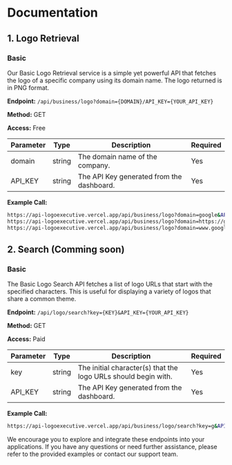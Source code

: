 # Documentation

## 1. Logo Retrieval

### Basic

Our Basic Logo Retrieval service is a simple yet powerful API that fetches the
logo of a specific company using its domain name. The logo returned is in PNG
format.

**Endpoint:** `/api/business/logo?domain={DOMAIN}/API_KEY={YOUR_API_KEY}`

**Method:** GET

**Access:** Free

| Parameter | Type   | Description                                          | Required |
| --------- | ------ | ---------------------------------------------------- | -------- |
| domain    | string | The domain name of the company.                      | Yes      |
| API_KEY   | string | The API Key generated from the dashboard.            | Yes      |

**Example Call:**

```sh
https://api-logoexecutive.vercel.app/api/business/logo?domain=google&API_KEY=YOUR_API_KEY
https://api-logoexecutive.vercel.app/api/business/logo?domain=https://google.com&API_KEY=YOUR_API_KEY
https://api-logoexecutive.vercel.app/api/business/logo?domain=www.google.com&API_KEY=YOUR_API_KEY
```

## 2. Search (Comming soon)

### Basic

The Basic Logo Search API fetches a list of logo URLs that start with the
specified characters. This is useful for displaying a variety of logos that
share a common theme.

**Endpoint:** `/api/logo/search?key={KEY}&API_KEY={YOUR_API_KEY}`

**Method:** GET

**Access:** Paid

| Parameter | Type   | Description                                                    | Required |
| --------- | ------ | -------------------------------------------------------------- | -------- |
| key       | string | The initial character(s) that the logo URLs should begin with. | Yes      |
| API_KEY   | string | The API Key generated from the dashboard.                      | Yes      |

**Example Call:**

```sh
https://api-logoexecutive.vercel.app/api/business/logo/search?key=g&API_KEY=YOUR_API_KEY
```

We encourage you to explore and integrate these endpoints into your
applications. If you have any questions or need further assistance, please refer
to the provided examples or contact our support team.
